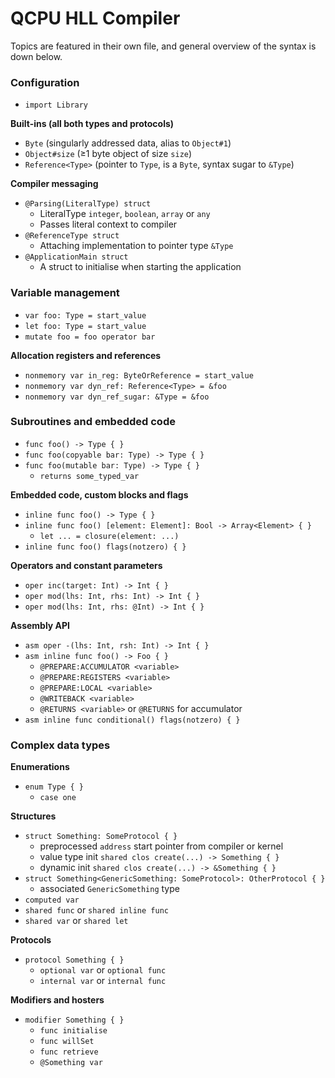 #  QCPU HLL Compiler

Topics are featured in their own file, and general overview of the syntax is down below.

### Configuration

* `import Library`

**Built-ins (all both types and protocols)**
* `Byte` (singularly addressed data, alias to `Object#1`)
* `Object#size` (≥1 byte object of size `size`)
* `Reference<Type>` (pointer to `Type`, is a `Byte`, syntax sugar to `&Type`)

**Compiler messaging**
* `@Parsing(LiteralType) struct`
    - LiteralType `integer`, `boolean`, `array` or `any`
    - Passes literal context to compiler
* `@ReferenceType struct`
    - Attaching implementation to pointer type `&Type`
* `@ApplicationMain struct`
    - A struct to initialise when starting the application

### Variable management

* `var foo: Type = start_value`
* `let foo: Type = start_value`
* `mutate foo = foo operator bar`

**Allocation registers and references**
* `nonmemory var in_reg: ByteOrReference = start_value`
* `nonmemory var dyn_ref: Reference<Type> = &foo`
* `nonmemory var dyn_ref_sugar: &Type = &foo`

### Subroutines and embedded code

* `func foo() -> Type { }`
* `func foo(copyable bar: Type) -> Type { }`
* `func foo(mutable bar: Type) -> Type { }`
    - `returns some_typed_var`

**Embedded code, custom blocks and flags**
* `inline func foo() -> Type { }`
* `inline func foo() [element: Element]: Bool -> Array<Element> { }`
    - `let ... = closure(element: ...)`
* `inline func foo() flags(notzero) { }`

**Operators and constant parameters**
* `oper inc(target: Int) -> Int { }`
* `oper mod(lhs: Int, rhs: Int) -> Int { }`
* `oper mod(lhs: Int, rhs: @Int) -> Int { }`

**Assembly API**
* `asm oper -(lhs: Int, rsh: Int) -> Int { }`
* `asm inline func foo() -> Foo { }`
    - `@PREPARE:ACCUMULATOR <variable>`
    - `@PREPARE:REGISTERS <variable>`
    - `@PREPARE:LOCAL <variable>`
    - `@WRITEBACK <variable>`
    - `@RETURNS <variable>` or `@RETURNS` for accumulator
* `asm inline func conditional() flags(notzero) { }`

### Complex data types

**Enumerations**
* `enum Type { }`
    - `case one`

**Structures**
* `struct Something: SomeProtocol { }`
    - preprocessed `address` start pointer from compiler or kernel
    - value type init `shared clos create(...) -> Something { }`
    - dynamic init `shared clos create(...) -> &Something { }`
* `struct Something<GenericSomething: SomeProtocol>: OtherProtocol { }`
    - associated `GenericSomething` type
* `computed var`
* `shared func` or `shared inline func`
* `shared var` or `shared let`

**Protocols**
* `protocol Something { }`
    - `optional var` or `optional func`
    - `internal var` or `internal func`

**Modifiers and hosters**
* `modifier Something { }`
    - `func initialise`
    - `func willSet`
    - `func retrieve`
    - `@Something var`

